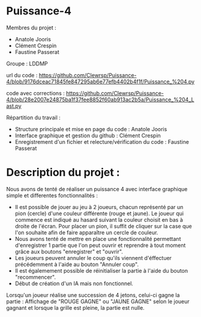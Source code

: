 # Puissance-4

Membres du projet :
- Anatole Jooris
- Clément Crespin
- Faustine Passerat

Groupe : LDDMP

url du code : https://github.com/Clewrsp/Puissance-4/blob/9176dceac71845fe847295ab6e77efb4402b4f1f/Puissance_%204.py

code avec corrections : https://github.com/Clewrsp/Puissance-4/blob/28e2007e24875ba1f37fee8852f60ab913ac2b5a/Puissance_%204_Last.py


Répartition du travail :
- Structure  principale et mise en page du code : Anatole Jooris
- Interface graphique et gestion du github : Clément Crespin
- Enregistrement d'un fichier et relecture/vérification du code : Faustine Passerat


# Description du projet :

Nous avons de tenté de réaliser un puissance 4 avec interface graphique simple et differentes fonctionnalités :
- Il est possible de jouer au jeu à 2 joueurs, chacun représenté par un pion (cercle) d'une couleur différente (rouge et jaune).
Le joueur qui commence est indiqué au hasard suivant la couleur choisit en bas à droite de l'écran. Pour placer un pion, il suffit de cliquer sur la case que l'on souhaite afin de faire apparaître un cercle de couleur.
- Nous avons tenté de mettre en place une fonctionnalité permettant d'enregistrer 1 partie que l'on peut ouvrir et reprendre à tout moment grâce aux boutons "enregistrer" et "ouvrir".
- Les joueurs peuvent annuler le coup qu'ils viennent d'éffectuer précédemment à l'aide au bouton "Annuler coup".
- Il est égalemement possible de réinitialiser la partie à l'aide du bouton "recommencer".
- Début de création d'un IA mais non fonctionnel.

Lorsqu'un joueur réalise une succession de 4 jetons, celui-ci gagne la partie : Affichage de "ROUGE GAGNE" ou "JAUNE GAGNE" selon le joueur gagnant et lorsque la grille est pleine, la partie est nulle.
